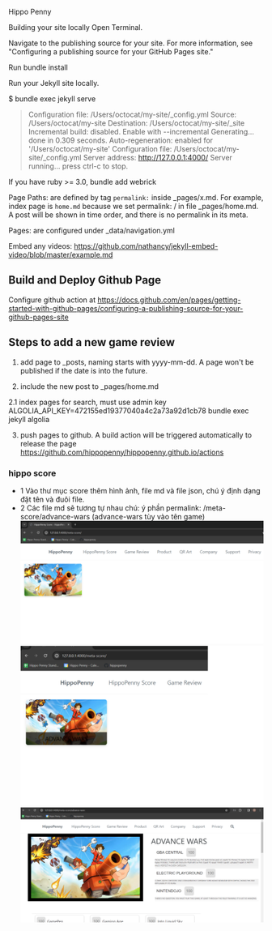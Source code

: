 Hippo Penny

Building your site locally
Open Terminal.

Navigate to the publishing source for your site. For more information, see "Configuring a publishing source for your GitHub Pages site."

Run bundle install

Run your Jekyll site locally.

$ bundle exec jekyll serve
> Configuration file: /Users/octocat/my-site/_config.yml
>            Source: /Users/octocat/my-site
>       Destination: /Users/octocat/my-site/_site
> Incremental build: disabled. Enable with --incremental
>      Generating...
>                    done in 0.309 seconds.
> Auto-regeneration: enabled for '/Users/octocat/my-site'
> Configuration file: /Users/octocat/my-site/_config.yml
>    Server address: http://127.0.0.1:4000/
>  Server running... press ctrl-c to stop.

If you have ruby >= 3.0, bundle add webrick


Page Paths: are defined by tag `permalink:` inside _pages/x.md. For example, index page is `home.md` because we set permalink: / in file _pages/home.md. A post will be shown in time order, and there is no permalink in its meta.

Pages: are configured under _data/navigation.yml

Embed any videos:
https://github.com/nathancy/jekyll-embed-video/blob/master/example.md


## Build and Deploy Github Page

Configure github action at https://docs.github.com/en/pages/getting-started-with-github-pages/configuring-a-publishing-source-for-your-github-pages-site 

## Steps to add a new game review

1. add page to _posts, naming starts with yyyy-mm-dd. A page won't be published if the date is into the future.

2. include the new post to _pages/home.md

2.1 index pages for search, must use admin key ALGOLIA_API_KEY=472155ed19377040a4c2a73a92d1cb78 bundle exec jekyll algolia 

3. push pages to github. A build action will be triggered automatically to release the page https://github.com/hippopenny/hippopenny.github.io/actions


### hippo score

+ 1 Vào thư mục score thêm hình ảnh, file md và file json, chú ý định dạng đặt tên và đuôi file.
+ 2 Các file md sẽ tương tự nhau chú: ý phần permalink: /meta-score/advance-wars  (advance-wars tùy vào tên game)
![image](/assets/images/score/i.png)
![image](/assets/images/score/ii.png)
![image](/assets/images/score/iii.png)



